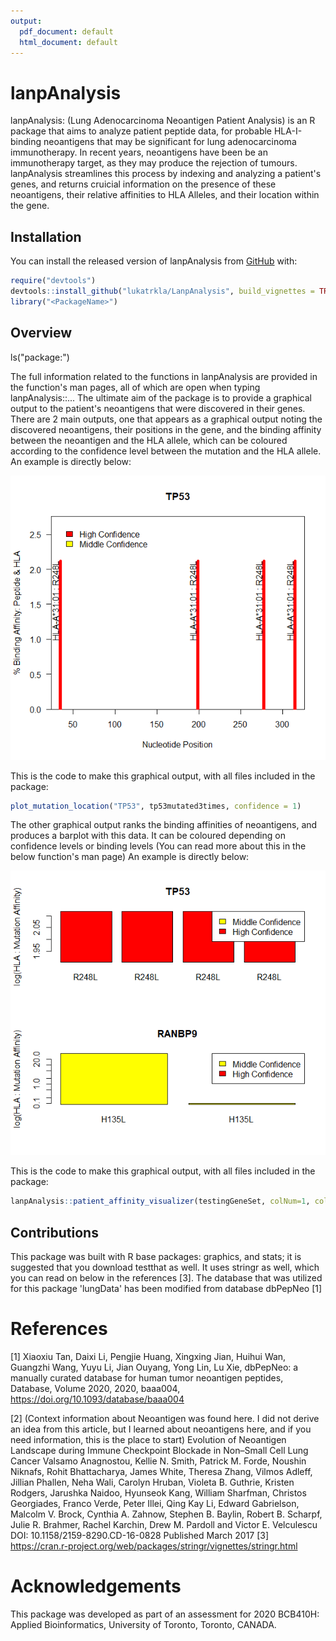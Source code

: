```yaml
---
output:
  pdf_document: default
  html_document: default
---
```


<!-- README.md is generated from README.Rmd. Please edit that file -->

# lanpAnalysis

<!-- badges: start -->

<!-- badges: end -->

lanpAnalysis: (Lung Adenocarcinoma Neoantigen Patient Analysis) is an R package 
that aims to analyze patient peptide data, for probable HLA-I-binding neoantigens
that may be significant for lung adenocarcinoma immunotherapy. In recent years,
neoantigens have been be an immunotherapy target, as they may produce the 
rejection of tumours. lanpAnalysis streamlines this process by indexing and 
analyzing a patient's genes, and returns cruicial information on the presence
of these neoantigens, their relative affinities to HLA Alleles, and their 
location within the gene. 

## Installation

You can install the released version of lanpAnalysis from
[GitHub](https://github.com/) with:

``` r
require("devtools")
devtools::install_github("lukatrkla/LanpAnalysis", build_vignettes = TRUE)
library("<PackageName>")
```

## Overview

ls("package:<PackageName>")

The full information related to the functions in lanpAnalysis are provided in
the function's man pages, all of which are open when typing lanpAnalysis::...
The ultimate aim of the package is to provide a graphical output to the
patient's neoantigens that were discovered in their genes. 
There are 2 main outputs, one that appears as a graphical output noting the 
discovered neoantigens, their positions in the gene, and the binding affinity 
between the neoantigen and the HLA allele, which can be coloured according to the confidence level
between the mutation and the HLA allele. An example is directly below:

![](./inst/extdata/location_plot.png)


This is the code to make this graphical output, with all files included in the
package:

``` r
plot_mutation_location("TP53", tp53mutated3times, confidence = 1)
```
The other graphical output ranks the binding affinities of neoantigens, and produces
a barplot with this data. It can be coloured depending on confidence levels or
binding levels (You can read more about this in the below function's man page)
 An example is directly below:

![](./inst/extdata/plotWithConfidence.png)


This is the code to make this graphical output, with all files included in the
package:

``` r
lanpAnalysis::patient_affinity_visualizer(testingGeneSet, colNum=1, colorFlag=2)
```
## Contributions

This package was built with R base packages: graphics, and stats; it is suggested
that you download testthat as well. It uses stringr as well, which you can read 
on below in the references [3]. The database that was utilized for this package
'lungData' has been modified from database dbPepNeo [1]

# References

[1] 
Xiaoxiu Tan, Daixi Li, Pengjie Huang, Xingxing Jian, Huihui Wan, Guangzhi Wang, Yuyu Li, Jian
Ouyang, Yong Lin, Lu Xie, dbPepNeo: a manually curated database for human tumor neoantigen
peptides, Database, Volume 2020, 2020, baaa004, https://doi.org/10.1093/database/baaa004

[2] (Context information about Neoantigen was found here. I did not derive an idea from this
article, but I learned about neoantigens here, and if you need information, this is the place to start)
Evolution of Neoantigen Landscape during Immune Checkpoint Blockade in Non–Small Cell Lung
Cancer Valsamo Anagnostou, Kellie N. Smith, Patrick M. Forde, Noushin Niknafs, Rohit Bhattacharya,
James White, Theresa Zhang, Vilmos Adleff, Jillian Phallen, Neha Wali, Carolyn Hruban, Violeta B.
Guthrie, Kristen Rodgers, Jarushka Naidoo, Hyunseok Kang, William Sharfman, Christos Georgiades,
Franco Verde, Peter Illei, Qing Kay Li, Edward Gabrielson, Malcolm V. Brock, Cynthia A. Zahnow,
Stephen B. Baylin, Robert B. Scharpf, Julie R. Brahmer, Rachel Karchin, Drew M. Pardoll and Victor
E. Velculescu DOI: 10.1158/2159-8290.CD-16-0828 Published March 2017
[3] 
https://cran.r-project.org/web/packages/stringr/vignettes/stringr.html

# Acknowledgements

This package was developed as part of an assessment for 2020
BCB410H: Applied Bioinformatics, University of Toronto, Toronto,
CANADA.
